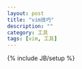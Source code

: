 ```yaml
---
layout: post
title: "vim技巧"
description: ""
category: 工具
tags: [vim, 工具]
---
```

{% include JB/setup %}
